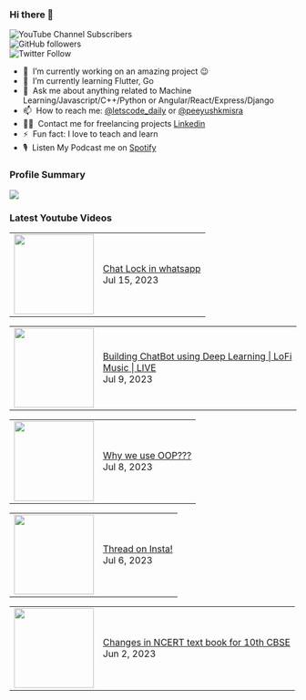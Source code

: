 ### Hi there 👋

![YouTube Channel Subscribers](https://img.shields.io/youtube/channel/subscribers/UCgmk1KXmrHXt_DO0kScyVmQ?style=social)  
![GitHub followers](https://img.shields.io/github/followers/misrapk?style=social)  
![Twitter Follow](https://img.shields.io/twitter/follow/peeyushkmisra?style=social)

- 🔭 &nbsp;I’m currently working on an amazing project :wink:
- 🌱 &nbsp;I’m currently learning Flutter, Go
- 💬 &nbsp;Ask me about anything related to Machine Learning/Javascript/C++/Python or Angular/React/Express/Django
- 📫 &nbsp;How to reach me: [@letscode_daily](https://www.instagram.com/letscode_daily/) or [@peeyushkmisra](https://www.instagram.com/peeyushkmisra/)
- 👨‍💻 &nbsp;Contact me for freelancing projects [Linkedin](https://www.linkedin.com/in/peeyushkmisra/)
- ⚡ &nbsp;Fun fact: I love to teach and learn
- 🎙 &nbsp;Listen My Podcast me on [Spotify](https://open.spotify.com/show/5HlTHA4yxnj56N1klajpQc)

### Profile Summary

![](https://github-profile-summary-cards.vercel.app/api/cards/profile-details?username=misrapk&theme=dracula)

### Latest Youtube Videos

<!-- YOUTUBE:START --><table><tr><td><a href="https://www.youtube.com/watch?v=sGKVNoq2a9M"><img width="140px" src="https://i.ytimg.com/vi/sGKVNoq2a9M/mqdefault.jpg"></a></td>
<td><a href="https://www.youtube.com/watch?v=sGKVNoq2a9M">Chat Lock in whatsapp</a><br/>Jul 15, 2023</td></tr></table>
<table><tr><td><a href="https://www.youtube.com/watch?v=ghW6EeILTD4"><img width="140px" src="https://i.ytimg.com/vi/ghW6EeILTD4/mqdefault.jpg"></a></td>
<td><a href="https://www.youtube.com/watch?v=ghW6EeILTD4">Building ChatBot using Deep Learning | LoFi Music | LIVE</a><br/>Jul 9, 2023</td></tr></table>
<table><tr><td><a href="https://www.youtube.com/watch?v=Noqrq8FkJjI"><img width="140px" src="https://i.ytimg.com/vi/Noqrq8FkJjI/mqdefault.jpg"></a></td>
<td><a href="https://www.youtube.com/watch?v=Noqrq8FkJjI">Why we use OOP???</a><br/>Jul 8, 2023</td></tr></table>
<table><tr><td><a href="https://www.youtube.com/watch?v=QKnPMZuWcV4"><img width="140px" src="https://i.ytimg.com/vi/QKnPMZuWcV4/mqdefault.jpg"></a></td>
<td><a href="https://www.youtube.com/watch?v=QKnPMZuWcV4">Thread on Insta!</a><br/>Jul 6, 2023</td></tr></table>
<table><tr><td><a href="https://www.youtube.com/watch?v=0objKOLnpnE"><img width="140px" src="https://i.ytimg.com/vi/0objKOLnpnE/mqdefault.jpg"></a></td>
<td><a href="https://www.youtube.com/watch?v=0objKOLnpnE">Changes in NCERT text book for 10th CBSE</a><br/>Jun 2, 2023</td></tr></table>
<!-- YOUTUBE:END -->
